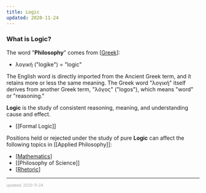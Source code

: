 ```yaml
---
title: Logic
updated: 2020-11-24
---
```


### What is Logic?

The word "**Philosophy**" comes from [[Greek]]:

- λογική ("logike") = "logic"

The English word is directly imported from the Ancient Greek term, and it retains more or less the same meaning. The Greek word "λογική" itself derives from another Greek term, "λόγος" ("logos"), which means "word" or "reasoning."

**Logic** is the study of consistent reasoning, meaning, and understanding cause and effect.

- [[Formal Logic]]

Positions held or rejected under the study of pure **Logic** can affect the following topics in [[Applied Philosophy]]:

- [[Mathematics]]
- [[Philosophy of Science]]
- [[Rhetoric]]

---

<sup><sub><font color="#a6a6a6">updated: 2020-11-24</font></sub></sup>

[//begin]: # "Autogenerated link references for markdown compatibility"
[greek]: greek "Greek (Language)"
[formal-logic]: formal-logic "Formal Logic"
[applied-philosophy]: applied-philosophy "Applied Philosophy"
[mathematics]: mathematics "Mathematics"
[philosophy-of-science]: philosophy-of-science "Philosophy of Science"
[rhetoric]: rhetoric "Rhetoric"
[//end]: # "Autogenerated link references"